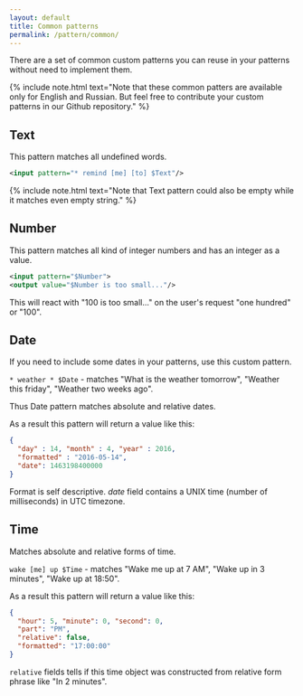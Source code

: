 ```yaml
---
layout: default
title: Common patterns
permalink: /pattern/common/
---
```


There are a set of common custom patterns you can reuse in your patterns without need to implement them.

{% include note.html text="Note that these common patters are available only for English and Russian.
But feel free to contribute your custom patterns in our Github repository." %}

## Text
This pattern matches all undefined words.

```xml
<input pattern="* remind [me] [to] $Text"/>
```

{% include note.html text="Note that Text pattern could also be empty while it matches even empty string." %}

## Number
This pattern matches all kind of integer numbers and has an integer as a value.

```xml
<input pattern="$Number">
<output value="$Number is too small..."/>
```

This will react with "100 is too small..." on the user\'s request "one hundred" or "100".

## Date
If you need to include some dates in your patterns, use this custom pattern.

`* weather * $Date` - matches "What is the weather tomorrow", "Weather this friday", "Weather two weeks ago".

Thus Date pattern matches absolute and relative dates.

As a result this pattern will return a value like this:

```json
{
  "day" : 14, "month" : 4, "year" : 2016,
  "formatted" : "2016-05-14",
  "date": 1463198400000
}
```

Format is self descriptive. _date_ field contains a UNIX time (number of milliseconds) in UTC timezone.

## Time
Matches absolute and relative forms of time.

`wake [me] up $Time` - matches "Wake me up at 7 AM", "Wake up in 3 minutes", "Wake up at 18:50".

As a result this pattern will return a value like this:

```json
{
  "hour": 5, "minute": 0, "second": 0,
  "part": "PM",
  "relative": false,
  "formatted": "17:00:00"
}
```

`relative` fields tells if this time object was constructed from relative form phrase like "In 2 minutes".